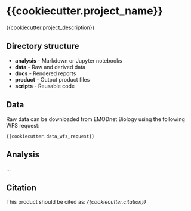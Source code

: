 # {{cookiecutter.project_name}}

{{cookiecutter.project_description}}

## Directory structure

* **analysis** - Markdown or Jupyter notebooks
* **data** - Raw and derived data
* **docs** - Rendered reports
* **product** - Output product files
* **scripts** - Reusable code

## Data

Raw data can be downloaded from EMODnet Biology using the following WFS request:

```
{{cookiecutter.data_wfs_request}}
```

## Analysis

...

## Citation

This product should be cited as:
*{{cookiecutter.citation}}*